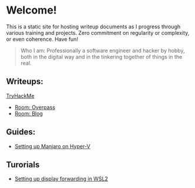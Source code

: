 # Welcome!

This is a static site for hosting writeup documents as I progress through various training and projects. Zero commitment on regularity or complexity, or even coherence. Have fun!

> Who I am:
> Professionally a software engineer and hacker by hobby, both in the digital way and in the tinkering together of things in the real.

## Writeups:
[TryHackMe](/tryhackme.md)
* [Room: Overpass](/tryhackme/overpass)
* [Room: Blog](/tryhackme/blog)

## Guides:
* [Setting up Manjaro on Hyper-V](/guides/manjaro_on_hyperv)

## Turorials
* [Setting up display forwarding in WSL2](/tutorials\wsl2_and_vsxrv)